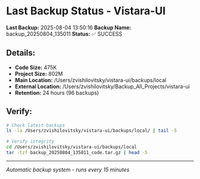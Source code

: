 # Last Backup Status - Vistara-UI

**Last Backup:** 2025-08-04 13:50:16
**Backup Name:** backup_20250804_135011
**Status:** ✅ SUCCESS

## Details:
- **Code Size:** 475K
- **Project Size:** 802M
- **Main Location:** /Users/zvishilovitsky/vistara-ui/backups/local
- **External Location:** /Users/zvishilovitsky/Backup_All_Projects/vistara-ui
- **Retention:** 24 hours (96 backups)

## Verify:
```bash
# Check latest backups
ls -la /Users/zvishilovitsky/vistara-ui/backups/local/ | tail -5

# Verify integrity
cd /Users/zvishilovitsky/vistara-ui/backups/local
tar -tzf backup_20250804_135011_code.tar.gz | head -5
```

---
*Automatic backup system - runs every 15 minutes*
